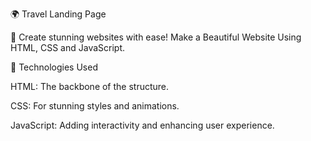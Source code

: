 🌍 Travel Landing Page

🌟 Create stunning websites with ease! Make a Beautiful Website Using HTML, CSS and JavaScript.


🚀 Technologies Used

HTML: The backbone of the structure.

CSS: For stunning styles and animations.

JavaScript: Adding interactivity and enhancing user experience.

